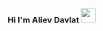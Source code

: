 ### Hi I'm Aliev Davlat <img src="https://media2.giphy.com/media/gM5qFksULw54NMWyry/giphy.gif?cid=ecf05e472p4coff8myuocgrotnq0xkdn26vk5c48zxgdeqqs&rid=giphy.gif&ct=s" aly="hi" width="30px">

